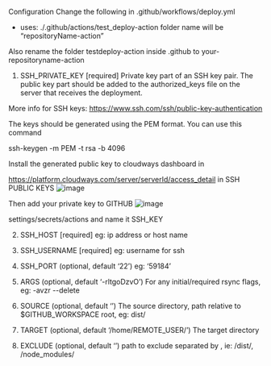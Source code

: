 Configuration
Change the following in .github/workflows/deploy.yml
- uses: ./.github/actions/test_deploy-action 
folder name will be “repositoryName-action”

Also rename the folder testdeploy-action inside .github to your-repositoryname-action

1. SSH_PRIVATE_KEY [required]
Private key part of an SSH key pair. The public key part should be added to the authorized_keys file on the server that receives the deployment.

More info for SSH keys: https://www.ssh.com/ssh/public-key-authentication

The keys should be generated using the PEM format. You can use this command

ssh-keygen -m PEM -t rsa -b 4096

Install the generated public key to cloudways dashboard in

https://platform.cloudways.com/server/serverId/access_detail
in SSH PUBLIC KEYS
![image](https://user-images.githubusercontent.com/293717/173668540-2a981383-7b42-4fec-834f-131e7e29e645.png)



Then add your private key to GITHUB
![image](https://user-images.githubusercontent.com/293717/173668506-400f962f-baba-488e-877d-75377998a6dd.png)

settings/secrets/actions and name it SSH_KEY

2. SSH_HOST [required]
eg: ip address or host name

3. SSH_USERNAME [required]
eg: username for ssh

4. SSH_PORT (optional, default ‘22’)
eg: ‘59184’

5. ARGS (optional, default ‘-rltgoDzvO’)
For any initial/required rsync flags, eg: -avzr --delete

6. SOURCE (optional, default ‘’)
The source directory, path relative to $GITHUB_WORKSPACE root, eg: dist/

7. TARGET (optional, default ‘/home/REMOTE_USER/’)
The target directory

8. EXCLUDE (optional, default ‘’)
path to exclude separated by , ie: /dist/, /node_modules/
